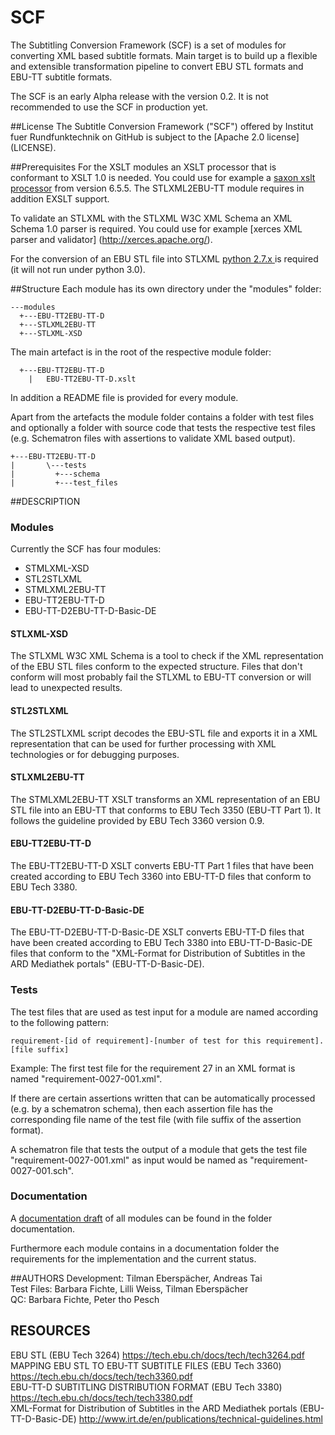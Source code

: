 # SCF
The Subtitling Conversion Framework (SCF) is a set of modules for converting XML based subtitle formats. Main target is to build up a flexible and extensible transformation pipeline to convert EBU STL formats and EBU-TT subtitle formats.      

The SCF is an early Alpha release with the version 0.2. It is not recommended to use the SCF in production yet.

##License
The Subtitle Conversion Framework ("SCF") offered by Institut fuer Rundfunktechnik 
on GitHub is subject to the [Apache 2.0 license] (LICENSE). 

##Prerequisites
For the XSLT modules an XSLT processor that is conformant to XSLT 1.0 is needed. You could use for example a [saxon xslt processor](http://saxon.sourceforge.net/) from version 6.5.5. The STLXML2EBU-TT module requires in addition EXSLT support.    

To validate an STLXML with the STLXML W3C XML Schema an XML Schema 1.0 parser is required. You could use for example [xerces XML parser and validator] (http://xerces.apache.org/). 

For the conversion of an EBU STL file into STLXML [python 2.7.x ](https://www.python.org/downloads/) is required (it will not run under python 3.0).


##Structure
Each module has its own directory under the "modules" folder:

    ---modules   
      +---EBU-TT2EBU-TT-D   
      +---STLXML2EBU-TT
      +---STLXML-XSD    


The main artefact is in the root of the respective module folder:     

      +---EBU-TT2EBU-TT-D   
        |   EBU-TT2EBU-TT-D.xslt    

In addition a README file is provided for every module.

Apart from the artefacts the module folder contains a folder with test files and optionally a folder with source code that tests the respective test files (e.g. Schematron files with assertions to validate XML based output). 

    +---EBU-TT2EBU-TT-D   
    |       \---tests   
    |         +---schema   
    |         +---test_files   


##DESCRIPTION
### Modules
Currently the SCF has four modules:

* STMLXML-XSD 
* STL2STLXML
* STMLXML2EBU-TT
* EBU-TT2EBU-TT-D
* EBU-TT-D2EBU-TT-D-Basic-DE

#### STLXML-XSD
The STLXML W3C XML Schema is a tool to check if the XML representation of the EBU STL files conform to the expected structure. Files that don't conform will most probably fail the STLXML to EBU-TT conversion or will lead to unexpected results.

#### STL2STLXML
The STL2STLXML script decodes the EBU-STL file and exports it in a XML representation that can be used for further processing with XML technologies or for debugging purposes.

#### STLXML2EBU-TT
The STMLXML2EBU-TT XSLT transforms an XML representation of an EBU STL file into an EBU-TT that conforms to EBU Tech 3350 (EBU-TT Part 1). It follows the guideline provided by EBU Tech 3360 version 0.9.

#### EBU-TT2EBU-TT-D
The EBU-TT2EBU-TT-D XSLT converts EBU-TT Part 1 files that have been created according to EBU Tech 3360 into EBU-TT-D files that conform to EBU Tech 3380. 

#### EBU-TT-D2EBU-TT-D-Basic-DE
The EBU-TT-D2EBU-TT-D-Basic-DE XSLT converts EBU-TT-D files that have been created according to EBU Tech 3380 into EBU-TT-D-Basic-DE files that conform to the "XML-Format for Distribution of Subtitles in the ARD Mediathek portals" (EBU-TT-D-Basic-DE).

### Tests
The test files that are used as test input for a module are named according to the following pattern:

    requirement-[id of requirement]-[number of test for this requirement].[file suffix]

Example: The first test file for the requirement 27 in an XML format is named "requirement-0027-001.xml".

If there are certain assertions written that can be automatically processed (e.g. by a schematron schema), then each assertion file has the corresponding file name of the test file (with file suffix of the assertion format).

A schematron file that tests the output of a module that gets the test file "requirement-0027-001.xml" as input would be named as "requirement-0027-001.sch".


### Documentation
A [documentation draft](documentation/scf-draft-documentation.pdf) of all modules can be found in the folder documentation.

Furthermore each module contains in a documentation folder the requirements for the implementation and the current status. 
    

##AUTHORS
Development: Tilman Eberspächer, Andreas Tai    
Test Files: Barbara Fichte, Lilli Weiss, Tilman Eberspächer    
QC: Barbara Fichte, Peter tho Pesch

## RESOURCES     
EBU STL (EBU Tech 3264) https://tech.ebu.ch/docs/tech/tech3264.pdf   
MAPPING EBU STL TO EBU-TT SUBTITLE FILES (EBU Tech 3360) https://tech.ebu.ch/docs/tech/tech3360.pdf   
EBU-TT-D SUBTITLING DISTRIBUTION FORMAT (EBU Tech 3380) https://tech.ebu.ch/docs/tech/tech3380.pdf  
XML-Format for Distribution of Subtitles in the ARD Mediathek portals (EBU-TT-D-Basic-DE) http://www.irt.de/en/publications/technical-guidelines.html
